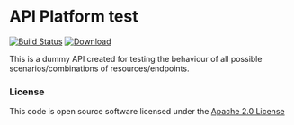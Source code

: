 # API Platform test

[![Build Status](https://travis-ci.org/hmrc/api-platform-test.svg)](https://travis-ci.org/hmrc/api-platform-test) [ ![Download](https://api.bintray.com/packages/hmrc/releases/api-platform-test/images/download.svg) ](https://bintray.com/hmrc/releases/api-platform-test/_latestVersion)

This is a dummy API created for testing the behaviour of all possible scenarios/combinations of resources/endpoints.

### License

This code is open source software licensed under the [Apache 2.0 License]("http://www.apache.org/licenses/LICENSE-2.0.html")
